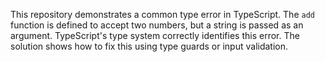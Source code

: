 This repository demonstrates a common type error in TypeScript. The `add` function is defined to accept two numbers, but a string is passed as an argument. TypeScript's type system correctly identifies this error. The solution shows how to fix this using type guards or input validation.